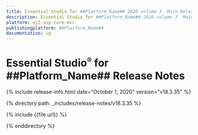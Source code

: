 ```yaml
---
title: Essential Studio for ##Platform_Name## 2020 volume 3  Main Release Release Notes  
description: Essential Studio for ##Platform_Name## 2020 volume 3  Main Release Release Notes  
platform: ej2-asp-core-mvc
publishingplatform: ##Platform_Name##
documentation: ug
---
```


# Essential Studio<sup style="font-size:70%">&reg;</sup> for  ##Platform_Name##  Release Notes  

{% include release-info.html date="October 1, 2020"   version="v18.3.35"  %} 

{% directory path: _includes/release-notes/v18.3.35 %}

{% include {{file.url}} %}

{% enddirectory %}
